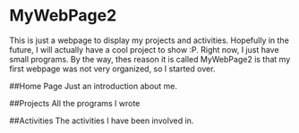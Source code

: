 # MyWebPage2

This is just a webpage to display my projects and activities. Hopefully in the future, I will actually have a cool project to show :P. 
Right now, I just have small programs. By the way, thes reason it is called MyWebPage2 is that my first webpage was not very organized, so I started over.

##Home Page
Just an introduction about me.

##Projects
All the programs I wrote

##Activities
The activities I have been involved in.
